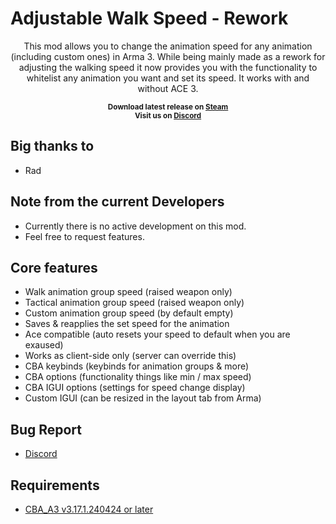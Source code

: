 # Adjustable Walk Speed - Rework
<p align="center">
    This mod allows you to change the animation speed for any animation (including custom ones)
    in Arma 3. While being mainly made as a rework for adjusting the walking speed it now provides
    you with the functionality to whitelist any animation you want and set its speed.
    It works with and without ACE 3.
</p>

<p align="center">
    <sup><strong>Download latest release on <a href="https://steamcommunity.com/sharedfiles/filedetails/?id=3235153536">Steam</a><br/>
    Visit us on <a href="https://discord.gg/Jud6gyzFYx">Discord</a></strong></sup>
</p>


## Big thanks to

- Rad

## Note from the current Developers
- Currently there is no active development on this mod.
- Feel free to request features.

## Core features

- Walk animation group speed (raised weapon only)
- Tactical animation group speed (raised weapon only)
- Custom animation group speed (by default empty)
- Saves & reapplies the set speed for the animation
- Ace compatible (auto resets your speed to default when you are exaused)
- Works as client-side only (server can override this)
- CBA keybinds (keybinds for animation groups & more)
- CBA options (functionality things like min / max speed)
- CBA IGUI options (settings for speed change display)
- Custom IGUI (can be resized in the layout tab from Arma)

## Bug Report

- [Discord](https://discord.gg/Jud6gyzFYx)

## Requirements

- [CBA_A3 v3.17.1.240424 or later](https://steamcommunity.com/sharedfiles/filedetails/?id=450814997)
